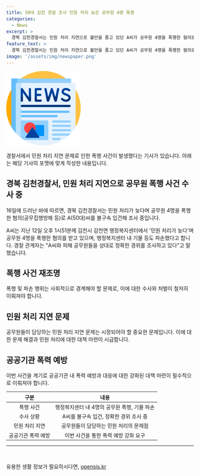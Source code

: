 ```yaml
---
title: 50대 김천 경찰 조사 민원 처리 늦은 공무원 4명 폭행
categories:
  - News
excerpt: >
  경북 김천경찰서는 민원 처리 지연으로 불만을 품고 있던 A씨가 공무원 4명을 폭행한 혐의로 입건됐다고 16일 밝혔다. A씨는 지난 12일 오후 감천면 행정복지센터에서 폭행을 가했으며, 기물 등을 파손했다. 경찰은 정확한 사건 경위를 조사 중이다. 요약: 민원 처리 지연으로 불만을 품은 A씨, 경찰에 입건됐다. 폭행과 기물 파손 등의 혐의가 있다.
feature_text: >
  경북 김천경찰서는 민원 처리 지연으로 불만을 품고 있던 A씨가 공무원 4명을 폭행한 혐의로 입건됐다고 16일 밝혔다. A씨는 지난 12일 오후 감천면 행정복지센터에서 폭행을 가했으며, 기물 등을 파손했다. 경찰은 정확한 사건 경위를 조사 중이다. 요약: 민원 처리 지연으로 불만을 품은 A씨, 경찰에 입건됐다. 폭행과 기물 파손 등의 혐의가 있다.
image: '/assets/img/newspaper.png'
---
```


<p><img src="/assets/img/newspaper.png" alt="kimp 속보" /></p>

<p>경찰서에서 민원 처리 지연 문제로 인한 폭행 사건이 발생했다는 기사가 있습니다. 아래는 해당 기사의 포맷에 맞게 작성한 내용입니다.</p>

<h2>경북 김천경찰서, 민원 처리 지연으로 공무원 폭행 사건 수사 중</h2>

<p data-ke-size="size16">16일에 드러난 바에 따르면, 경북 김천경찰서는 민원 처리가 늦다며 공무원 4명을 폭행한 혐의(공무집행방해 등)로 A(50대)씨를 불구속 입건해 조사 중입니다.</p>

<p data-ke-size="size16">A씨는 지난 12일 오후 1시51분께 김천시 감천면 행정복지센터에서 '민원 처리가 늦다'며 공무원 4명을 폭행한 혐의를 받고 있으며, 행정복지센터 내 기물 등도 파손했다고 합니다. 경찰 관계자는 "A씨와 피해 공무원들을 상대로 정확한 경위를 조사하고 있다"고 말했습니다.</p>

<h2 data-ke-size="size26">폭행 사건 재조명</h2>

<p data-ke-size="size16">폭행 및 파손 행위는 사회적으로 경계해야 할 문제로, 이에 대한 수사와 처벌이 철저히 이뤄져야 합니다.</p>

<h2 data-ke-size="size26">민원 처리 지연 문제</h2>

<p data-ke-size="size16">공무원들이 담당하는 민원 처리 지연 문제는 시정되어야 할 중요한 문제입니다. 이에 대한 문제 해결과 민원 처리에 대한 대책 마련이 시급합니다.</p>

<h2 data-ke-size="size26">공공기관 폭력 예방</h2>

<p data-ke-size="size16">이번 사건을 계기로 공공기관 내 폭력 예방과 대응에 대한 강화된 대책 마련이 필수적으로 이뤄져야 합니다.</p>

<table>
    <thead>
        <tr>
            <th style="text-align: center;">구분</th>
            <th style="text-align: center;">내용</th>
        </tr>
    </thead>
    <tbody>
        <tr>
            <td style="text-align: center;">폭행 사건</td>
            <td style="text-align: center;">행정복지센터 내 4명의 공무원 폭행, 기물 파손</td>
        </tr>
        <tr>
            <td style="text-align: center;">수사 상황</td>
            <td style="text-align: center;">A씨를 불구속 입건, 정확한 경위 조사 중</td>
        </tr>
        <tr>
            <td style="text-align: center;">민원 처리 지연</td>
            <td style="text-align: center;">공무원들이 담당하는 민원 처리의 문제점</td>
        </tr>
        <tr>
            <td style="text-align: center;">공공기관 폭력 예방</td>
            <td style="text-align: center;">이번 사건을 통한 폭력 예방 강화 요구</td>
        </tr>
    </tbody>
</table>

<hr>

<p data-ke-size="size16">&nbsp;</p>
유용한 생활 정보가 필요하시다면, <a href="https://opensis.kr" rel="dofollow">opensis.kr</a>



